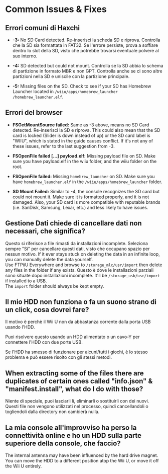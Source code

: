 # Common Issues & Fixes

## Errori comuni di Haxchi

- **-3:** No SD Card detected. Re-inserisci la scheda SD e riprova. Controlla che la SD sia formattata in FAT32. Se l'errore persiste, prova a soffiare dentro lo slot della SD, visto che potrebbe trovarsi eventuale polvere al suo interno.

- **-4:** SD detected but could not mount. Controlla se la SD abbia lo schema di partizione in formato MBR e non GPT. Controlla anche se ci sono altre partizioni nella SD e uniscile con la partizione principale.

- **-5:** Missing files on the SD. Check to see if your SD has Homebrew Launcher located in <code>/wiiu<wbr>/apps<wbr>/homebrew_launcher<wbr>/homebrew_launcher.elf</code>.

## Errori del browser

- **FSGetMountSource failed:** Same as -3 above, means no SD Card detected. Re-inserisci la SD e riprova. This could also mean that the SD card is locked (Slider is down instead of up) or the SD card label is "WIIU", which is stated in the guide causes conflict. If it's not any of these issues, refer to the last suggestion from -3.

- **FSOpenFile failed [...] payload.elf:** Missing payload file on SD. Make sure you have payload.elf in the wiiu folder, and the wiiu folder on the root.

- **FSOpenFile failed:** Missing `homebrew_launcher` on SD. Make sure you have `homebrew_launcher.elf` in the <code>/wiiu<wbr>/apps<wbr>/homebrew_launcher</code> folder.

- **SD Mount Failed:** Similar to -4, the console recognizes the SD card but could not mount it. Make sure it is formatted properly, and it is not damaged. Also, your SD card is more compatible with reputable brands (i.e. SanDisk, Samsung, Lexar, etc.) and less likely to have issues.

## Gestione Dati chiede di cancellare dati non necessari, che significa?

Questo si riferisce a file rimasti da installazioni incomplete. Seleziona sempre "Si" per cancellare questi dati, visto che occupano spazio per nessun motivo.
If it ever stays stuck on deleting the data in an infinite loop, you can manually delete the data yourself.\
Use FTPiiU Everywhere and browse to `/storage_mlc/usr/import` then delete any files in the folder if any exists. Questo è dove le installazioni parziali sono situate dopo installazioni incomplete. It'll be `/storage_usb/usr/import` if installed to a USB.\
The `import` folder should always be kept empty.

## Il mio HDD non funziona o fa un suono strano di un click, cosa dovrei fare?

Il motivo è perchè il Wii U non da abbastanza corrente dalla porta USB usando l'HDD.

Puoi risolvere questo usando un HDD alimentato o un cavo-Y per connettere l'HDD con due porte USB.

Se l'HDD ha smesso di funzionare per alcuni/tutti i giochi, è lo stesso problema e può essere risolto con gli stessi metodi.

## When extracting some of the files there are duplicates of certain ones called "info.json" & "manifest.install", what do I do with those?

Niente di speciale, puoi lasciarli lì, eliminarli o sostituirli con dei nuovi. Questi file non vengono utilizzati nel processo, quindi cancellandoli o togliendoli dalla directory non cambierà nulla.

## La mia console all'improvviso ha perso la connettività online e ho un HDD sulla parte superiore della console, che faccio?

The internal antenna may have been influenced by the hard drive magnet.\
You can move the HDD to a different position atop the Wii U, or move it off the Wii U entirely.
